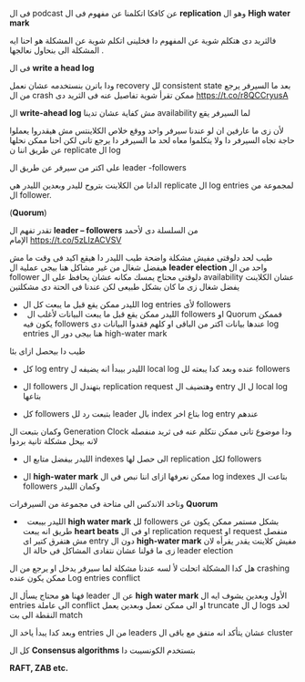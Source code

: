 فى ال podcast عن كافكا اتكلمنا عن مفهوم فى ال **replication** وهو ال **High water mark**

فالثريد دى هتكلم شوية عن المفهوم دا فخلينى اتكلم شوية عن المشكلة هو احنا ايه المشكلة الى بنحاول نعالجها .

فى ال **write a head log**

ودا باترن بنستخدمه عشان نعمل recovery لل consistent state بعد ما السيرفر يرجع من ال crash ممكن تقرأ شوية تفاصيل عنه فى الثريد دى <https://t.co/r8QCCryusA> 

ال **write-ahead log** مش كفاية عشان تدينا availability لما السيرفر يقع

لأن زى ما عارفين ان لو عندنا سيرفر واحد ووقع خلاص الكلاينتس مش هيقدروا يعملوا حاجة تجاه السيرفر دا ولا يتكلموا معاه لحد ما السيرفر دا يرجع تانى لكن احنا ممكن نحلها عن طريق اننا ن replicate ال log

على اكتر من سيرفر عن طريق ال leader -followers

الداتا من الكلاينت بتروح لليدر وبعدين الليدر هي replicate ال log entries لمجموعة من ال follower.

(**Quorum**)

تقدر تفهم ال **leader – followers** من السلسلة دى لأحمد الإمام <https://t.co/5zLlzACVSV> 

طيب لحد دلوقتى مفيش مشكلة واضحة طيب الليدر دا هيقع اكيد فى وقت ما مش هيفضل شغال من غير مشاكل هنا بيجى عملية ال **leader election** واحد من ال follower دلوقتى محتاج يمسك مكانه عشان يحافظ على ال availability عشان الكلاينت يفضل شغال زى ما كان بشكل طبيعى لكن عندنا فى الحتة دى مشكلتين

- الليدر ممكن يقع قبل ما يبعت كل ال log entries لأى followers
- ` `الليدر ممكن يقع قبل ما يبعت البيانات لأغلب ال followers او Quorum فممكن يكون فيه followers عندها بيانات اكتر من الباقى او كلهم فقدوا البيانات دى log entries هنا بيجى دور ال  high-water mark 

طيب دا بيحصل ازاى بئا

- كل log entry الليدر بيبدأ انه يضيفه ل local log عنده وبعد كدا يبعته لل followers
- ال followers بتهندل ال replication request وهتضيف ال entry ل ال local log بتاعها

- كل followers بتبعت رد لل leader بال index بتاع اخر log entry عندهم

وكمان بتبعت ال Generation Clock ودا موضوع تانى ممكن نتكلم عنه فى ثريد منفصله لانه بيحل مشكلة تانية بردوا

- الليدر بيفضل متابع ال indexes الى حصل لها replication لكل followers

- ال **high-water mark** ممكن نعرفها ازاى اننا نبص فى ال log indexes بتاعت ال followers وكمان الليدر

وناخد الاندكس الى متاحة فى مجموعة من السيرفرات   **Quorum** 

- ` `الليدر بيبعت **high water mark** لل followers بشكل مستمر ممكن يكون عن طريق انه يبعت **heart beats** او فى ال replication request او request منفصل مش هتفرق كتير اى entry دون ال **high-water mark** مفيش كلاينت يقدر يقرأه لان زى ما قولنا عشان نتفادى المشاكل فى حالة ال leader election

هل كدا المشكلة اتحلت لأ لسه عندنا مشكلة لما سيرفر يدخل او يرجع من ال crashing ممكن يكون عنده   Log entries conflict 

فهنا هو محتاج يسأل ال leader عن ال **high water mark** الأول وبعدين يشوف ايه ال entries الى عاملة conflict او الى ممكن تعمل وبعدين يعمل truncate ل ال logs لحد النقطة الى بت match

وبعد كدا يبدأ ياخد ال entries من ال leaders عشان يتأكد انه متفق مع باقى ال cluster

كل ال **Consensus algorithms** بتستخدم الكونسيبت دا

**RAFT, ZAB etc.**

